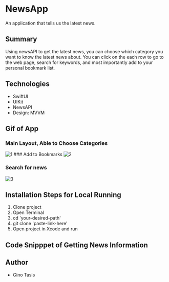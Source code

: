 # NewsApp
An application that tells us the latest news. 

## Summary 
Using newsAPI to get the latest news, you can choose which category you want to know the latest news about. You can click on the each row to go to the web page, search for keywords, and most importantly add to your personal bookmark list. 

## Technologies
- SwiftUI
- UIKit
- NewsAPI
- Design: MVVM

## Gif of App
### Main Layout, Able to Choose Categories
![1](https://user-images.githubusercontent.com/80994897/159547152-430d6fd7-b981-4841-90bc-f7be985b0769.gif) ### Add to Bookmarks
![2](https://user-images.githubusercontent.com/80994897/159547185-361fcc64-2802-4aa4-84c8-e5e9cf042142.gif) 
### Search for news
![3](https://user-images.githubusercontent.com/80994897/159547256-af079b1b-47e2-4801-b996-33ab0f152e93.gif)



## Installation Steps for Local Running

1. Clone project
2. Open Terminal
3. cd 'your-desired-path'
4. git clone 'paste-link-here'
5. Open project in Xcode and run

## Code Snipppet of Getting News Information


## Author
- Gino Tasis
